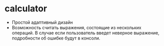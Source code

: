 # calculator
- Простой адаптивный дизайн
- Возможность считать выражения, состоящие из нескольких операций. В случае если пользователь введет неверное выражение, подробности об ошибке будут в консоли.
